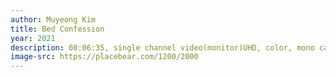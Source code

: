 ```yaml
---
author: Muyeong Kim
title: Bed Confession
year: 2021
description: 00:06:35, single channel video(monitor)UHD, color, mono car woofer speaker
image-src: https://placebear.com/1200/2000
---
```


